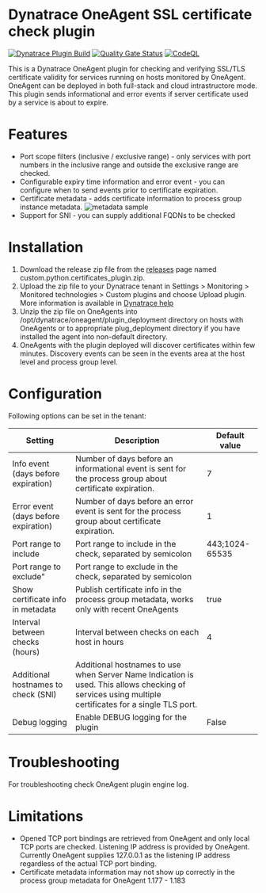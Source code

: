 # Dynatrace OneAgent SSL certificate check plugin

[![Dynatrace Plugin Build](https://github.com/Visium360/dynatrace-oneagent-plugin-certificates/actions/workflows/plugin-sdk.yml/badge.svg)](https://github.com/Visium360/dynatrace-oneagent-plugin-certificates/actions/workflows/plugin-sdk.yml) [![Quality Gate Status](https://sonarcloud.io/api/project_badges/measure?project=Visium360_dynatrace-oneagent-plugin-sslcertcheck&metric=alert_status)](https://sonarcloud.io/summary/new_code?id=Visium360_dynatrace-oneagent-plugin-sslcertcheck) [![CodeQL](https://github.com/Visium360/dynatrace-oneagent-plugin-certificates/actions/workflows/codeql-analysis.yml/badge.svg)](https://github.com/Visium360/dynatrace-oneagent-plugin-certificates/actions/workflows/codeql-analysis.yml)

This is a Dynatrace OneAgent plugin for checking and verifying SSL/TLS certificate validity for services running on hosts monitored by OneAgent. OneAgent can be deployed in both full-stack and cloud intrastructore mode. This plugin sends informational and error events if server certificate used by a service is about to expire.

# Features

- Port scope filters (inclusive / exclusive range) - only services with port numbers in the inclusive range and outside the exclusive range are checked.
- Configurable expiry time information and error event - you can configure when to send events prior to certificate expiration.
- Certificate metadata - adds certificate information to process group instance metadata. ![metadata sample](https://user-images.githubusercontent.com/7961782/74569470-c486e280-4f7a-11ea-86f3-6dfa1fcaf80c.png)
- Support for SNI - you can supply additional FQDNs to be checked

# Installation

1. Download the release zip file from the [releases](releases) page named custom.python.certificates_plugin.zip.
2. Upload the zip file to your Dynatrace tenant in Settings > Monitoring > Monitored technologies > Custom plugins and choose Upload plugin. More information is available in  [Dynatrace help](https://www.dynatrace.com/support/help/shortlink/plugins-python#upload-your-custom-plugin)
3. Unzip the zip file on OneAgents into /opt/dynatrace/oneagent/plugin_deployment directory on hosts with OneAgents or to appropriate plug_deployment directory if you have installed the agent into non-default directory.
4. OneAgents with the plugin deployed will discover certificates within few minutes. Discovery events can be seen in the events area at the host level and process group level.

# Configuration

Following options can be set in the tenant:

| Setting | Description | Default value | 
| ------- | ----------- | --------------| 
| Info event (days before expiration) | Number of days before an informational event is sent for the process group about certificate expiration. | 7 |
| Error event (days before expiration) | Number of days before an error event is sent for the process group about certificate expiration. | 1 |
| Port range to include | Port range to include in the check, separated by semicolon | 443;1024-65535 |
| Port range to exclude" | Port range to exclude in the check, separated by semicolon |  |
| Show certificate info in metadata | Publish certificate info in the process group metadata, works only with recent OneAgents | true | 
| Interval between checks (hours) | Interval between checks on each host in hours | 4 |
| Additional hostnames to check (SNI) | Additional hostnames to use when Server Name Indication is used. This allows checking of services using multiple certificates for a single TLS port. | | 
| Debug logging | Enable DEBUG logging for the plugin | False |

# Troubleshooting

For troubleshooting check OneAgent plugin engine log.

# Limitations

- Opened TCP port bindings are retrieved from OneAgent and only local TCP ports are checked. Listening IP address is provided by OneAgent. Currently OneAgent supplies 127.0.0.1 as the listening IP address regardless of the actual TCP port binding.
- Certificate metadata information may not show up correctly in the process group metadata for OneAgent 1.177 - 1.183
